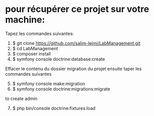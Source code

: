 # pour récupérer ce projet sur votre machine:

Tapez les commandes suivantes:

1. $ git clone https://github.com/salim-lejmi/LabManagement.git
2. $ cd LabManagement
3. $ composer install
4. $ symfony console doctrine:database:create

Effacer le contenu du dossier migration du projet ensuite taper les commandes suivantes

5. $ symfony console make:migration
6. $ symfony console doctrine:migrations:migrate

to create admin

7. $ php bin/console doctrine:fixtures:load